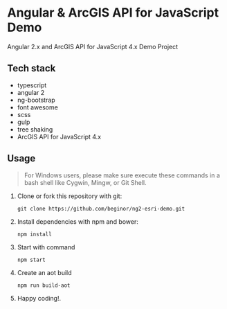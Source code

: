 # Angular & ArcGIS API for JavaScript Demo

Angular 2.x and ArcGIS API for JavaScript 4.x Demo Project

## Tech stack

  - typescript
  - angular 2
  - ng-bootstrap
  - font awesome
  - scss
  - gulp
  - tree shaking
  - ArcGIS API for JavaScript 4.x

## Usage

> For Windows users, please make sure execute these commands in a bash shell
> like Cygwin, Mingw, or Git Shell.

  1. Clone or fork this repository with git:

     ```shell
     git clone https://github.com/beginor/ng2-esri-demo.git
     ```

  2. Install dependencies with npm and bower:

     ```shell
     npm install
     ```

  3. Start with command

     ```shell
     npm start
     ```

  4. Create an aot build

     ```shell
     npm run build-aot
     ```

  5. Happy coding!.
